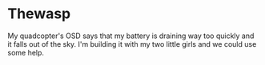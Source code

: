 # Thewasp
My quadcopter's OSD says that my battery is draining way too quickly and it falls out of the sky. I'm building it with my two little girls and we could use some help. 
